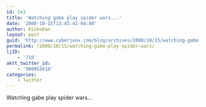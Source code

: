 ```yaml
---
id: 543
title: 'Watching gabe play spider wars...'
date: '2008-10-15T13:45:41-04:00'
author: DizkoDan
layout: post
guid: 'http://www.cyberjunx.com/blog/archives/2008/10/15/watching-gabe-play-spider-wars/'
permalink: /2008/10/15/watching-gabe-play-spider-wars/
ljID:
    - '710'
aktt_twitter_id:
    - '960952616'
categories:
    - Twitter
---
```


Watching gabe play spider wars…